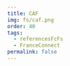 ```yaml
---
title: CAF
img: fs/caf.png
order: 40
tags:
  - referencesFcFs
  - FranceConnect
permalink: false
---
```

